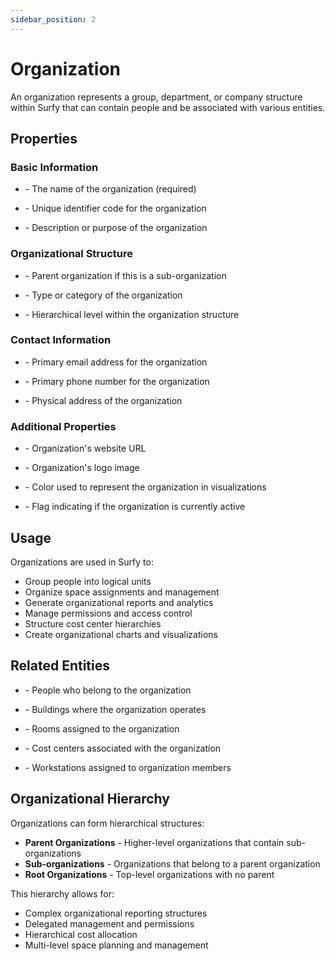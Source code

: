 ```yaml
---
sidebar_position: 2
---
```


# Organization

An organization represents a group, department, or company structure within Surfy that can contain people and be associated with various entities.

## Properties

### Basic Information
- **<P code="organization:name" />** - The name of the organization (required)
- **<P code="organization:code" />** - Unique identifier code for the organization
- **<P code="organization:description" />** - Description or purpose of the organization

### Organizational Structure
- **<P code="organization:parentOrganization" />** - Parent organization if this is a sub-organization
- **<P code="organization:organizationType" />** - Type or category of the organization
- **<P code="organization:level" />** - Hierarchical level within the organization structure

### Contact Information
- **<P code="organization:email" />** - Primary email address for the organization
- **<P code="organization:telephone" />** - Primary phone number for the organization
- **<P code="organization:address" />** - Physical address of the organization

### Additional Properties
- **<P code="organization:website" />** - Organization's website URL
- **<P code="organization:logo" />** - Organization's logo image
- **<P code="organization:color" />** - Color used to represent the organization in visualizations
- **<P code="organization:active" />** - Flag indicating if the organization is currently active

## Usage

Organizations are used in Surfy to:
- Group people into logical units
- Organize space assignments and management
- Generate organizational reports and analytics
- Manage permissions and access control
- Structure cost center hierarchies
- Create organizational charts and visualizations

## Related Entities

- **<P code="person" />** - People who belong to the organization
- **<P code="building" />** - Buildings where the organization operates
- **<P code="room" />** - Rooms assigned to the organization
- **<P code="costCenter" />** - Cost centers associated with the organization
- **<P code="workplace" />** - Workstations assigned to organization members

## Organizational Hierarchy

Organizations can form hierarchical structures:
- **Parent Organizations** - Higher-level organizations that contain sub-organizations
- **Sub-organizations** - Organizations that belong to a parent organization
- **Root Organizations** - Top-level organizations with no parent

This hierarchy allows for:
- Complex organizational reporting structures
- Delegated management and permissions
- Hierarchical cost allocation
- Multi-level space planning and management

